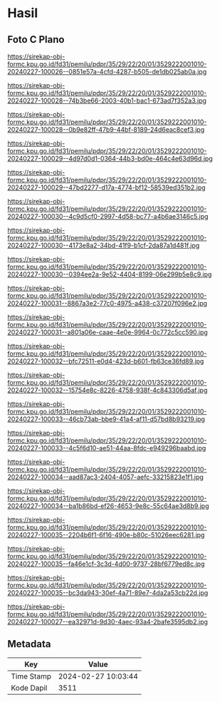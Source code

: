 # Hasil

## Foto C Plano

https://sirekap-obj-formc.kpu.go.id/fd31/pemilu/pdpr/35/29/22/20/01/3529222001010-20240227-100026--0851e57a-4cfd-4287-b505-de1db025ab0a.jpg

https://sirekap-obj-formc.kpu.go.id/fd31/pemilu/pdpr/35/29/22/20/01/3529222001010-20240227-100028--74b3be66-2003-40b1-bac1-673ad7f352a3.jpg

https://sirekap-obj-formc.kpu.go.id/fd31/pemilu/pdpr/35/29/22/20/01/3529222001010-20240227-100028--0b9e82ff-47b9-44bf-8189-24d6eac8cef3.jpg

https://sirekap-obj-formc.kpu.go.id/fd31/pemilu/pdpr/35/29/22/20/01/3529222001010-20240227-100029--4d97d0d1-0364-44b3-bd0e-464c4e63d96d.jpg

https://sirekap-obj-formc.kpu.go.id/fd31/pemilu/pdpr/35/29/22/20/01/3529222001010-20240227-100029--47bd2277-d17a-4774-bf12-58539ed351b2.jpg

https://sirekap-obj-formc.kpu.go.id/fd31/pemilu/pdpr/35/29/22/20/01/3529222001010-20240227-100030--4c9d5cf0-2997-4d58-bc77-a4b6ae3146c5.jpg

https://sirekap-obj-formc.kpu.go.id/fd31/pemilu/pdpr/35/29/22/20/01/3529222001010-20240227-100030--4173e8a2-34bd-41f9-b1cf-2da87a1d481f.jpg

https://sirekap-obj-formc.kpu.go.id/fd31/pemilu/pdpr/35/29/22/20/01/3529222001010-20240227-100030--0394ee2a-9e52-4404-8199-06e299b5e8c9.jpg

https://sirekap-obj-formc.kpu.go.id/fd31/pemilu/pdpr/35/29/22/20/01/3529222001010-20240227-100031--8867a3e2-77c0-4975-a438-c37207f096e2.jpg

https://sirekap-obj-formc.kpu.go.id/fd31/pemilu/pdpr/35/29/22/20/01/3529222001010-20240227-100031--a801a06e-caae-4e0e-9964-0c772c5cc590.jpg

https://sirekap-obj-formc.kpu.go.id/fd31/pemilu/pdpr/35/29/22/20/01/3529222001010-20240227-100032--bfc72511-e0d4-423d-b601-fb63ce36fd89.jpg

https://sirekap-obj-formc.kpu.go.id/fd31/pemilu/pdpr/35/29/22/20/01/3529222001010-20240227-100032--15754e8c-8226-4758-938f-4c843306d5af.jpg

https://sirekap-obj-formc.kpu.go.id/fd31/pemilu/pdpr/35/29/22/20/01/3529222001010-20240227-100033--46cb73ab-bbe9-41a4-af11-d57bd8b93219.jpg

https://sirekap-obj-formc.kpu.go.id/fd31/pemilu/pdpr/35/29/22/20/01/3529222001010-20240227-100033--4c5f6d10-ae51-44aa-8fdc-e949296baabd.jpg

https://sirekap-obj-formc.kpu.go.id/fd31/pemilu/pdpr/35/29/22/20/01/3529222001010-20240227-100034--aad87ac3-2404-4057-aefc-33215823e1f1.jpg

https://sirekap-obj-formc.kpu.go.id/fd31/pemilu/pdpr/35/29/22/20/01/3529222001010-20240227-100034--ba1b86bd-ef26-4653-9e8c-55c64ae3d8b9.jpg

https://sirekap-obj-formc.kpu.go.id/fd31/pemilu/pdpr/35/29/22/20/01/3529222001010-20240227-100035--2204b6f1-6f16-490e-b80c-51026eec6281.jpg

https://sirekap-obj-formc.kpu.go.id/fd31/pemilu/pdpr/35/29/22/20/01/3529222001010-20240227-100035--fa46e1cf-3c3d-4d00-9737-28bf6779ed8c.jpg

https://sirekap-obj-formc.kpu.go.id/fd31/pemilu/pdpr/35/29/22/20/01/3529222001010-20240227-100035--bc3da943-30ef-4a71-89e7-4da2a53cb22d.jpg

https://sirekap-obj-formc.kpu.go.id/fd31/pemilu/pdpr/35/29/22/20/01/3529222001010-20240227-100027--ea32971d-9d30-4aec-93a4-2bafe3595db2.jpg


## Metadata

| Key        | Value               |
| ---------- | ------------------- |
| Time Stamp | 2024-02-27 10:03:44 |
| Kode Dapil | 3511                |



